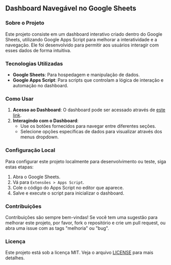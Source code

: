 ## Dashboard Navegável no Google Sheets

### Sobre o Projeto

Este projeto consiste em um dashboard interativo criado dentro do Google Sheets, utilizando Google Apps Script para melhorar a interatividade e a navegação. Ele foi desenvolvido para permitir aos usuários interagir com esses dados de forma intuitiva.


### Tecnologias Utilizadas

- **Google Sheets**: Para hospedagem e manipulação de dados.
- **Google Apps Script**: Para scripts que controlam a lógica de interação e automação no dashboard.

### Como Usar

1. **Acesso ao Dashboard**: O dashboard pode ser acessado através de [este link](https://docs.google.com/spreadsheets/d/1gxtWQMXLBX-Vqn3yVeHx2QMiCeAESQFrDSbZKrmMSho/edit#gid=712832960).
2. **Interagindo com o Dashboard**:
   - Use os botões fornecidos para navegar entre diferentes seções.
   - Selecione opções específicas de dados para visualizar através dos menus dropdown.

### Configuração Local

Para configurar este projeto localmente para desenvolvimento ou teste, siga estas etapas:

1. Abra o Google Sheets.
2. Vá para `Extensões > Apps Script`.
3. Cole o código do Apps Script no editor que aparece.
4. Salve e execute o script para inicializar o dashboard.

### Contribuições

Contribuições são sempre bem-vindas! Se você tem uma sugestão para melhorar este projeto, por favor, fork o repositório e crie um pull request, ou abra uma issue com as tags "melhoria" ou "bug".

### Licença

Este projeto está sob a licença MIT. Veja o arquivo [LICENSE](LICENSE.md) para mais detalhes.
